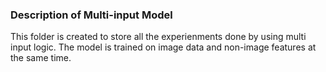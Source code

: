 ### Description of Multi-input Model
This folder is created to store all the experienments done by using multi input logic. The model is trained on image data and non-image features at the same time. 
